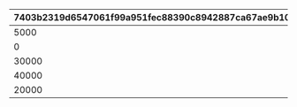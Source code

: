 |7403b2319d6547061f99a951fec88390c8942887ca67ae9b106a24d069bff146|80a3c4fcfa8cd08feb3d698b4e93caebe0305257e02169e66866e3de9f603c21|0ba952c29a71acadbc94a273d83c80e555972fcb18d484da028554af0d376464|07c1788f1d7c81336c7e6d06929c8b79b6f4c501cac5d52c0b2b71eaae337289|03e3244a1e47adfa2648e0f03a57d30e5cbb2be8d69a1c88755ff051ad4bb684|26ebd83df9449466c821a403efcc77fc37d562305c7f5760b858edf34eea6d90|
| --- | --- | --- | --- | --- | --- |
|5000|500|2500|0|1000|1|
|0|0|0|0|0|8000|
|30000|500|10000|0|1000|8010|
|40000|500|10000|0|1000|8020|
|20000|500|10000|0|1000|8030|